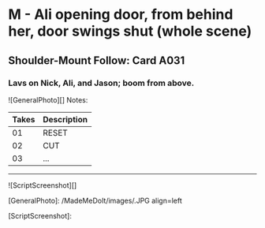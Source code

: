 # M - Ali opening door, from behind her, door swings shut (whole scene)

## Shoulder-Mount Follow: Card A031

### Lavs on Nick, Ali, and Jason; boom from above.

![GeneralPhoto][]
Notes: 

| Takes | Description |
|:---|:----|
| 01 | RESET |
| 02 | CUT |
| 03 | ... |

----

![ScriptScreenshot][]


[GeneralPhoto]:  /MadeMeDoIt/images/.JPG align=left

[ScriptScreenshot]: 